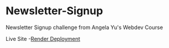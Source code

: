 # Newsletter-Signup
Newsletter Signup challenge from Angela Yu's Webdev Course



Live Site -[Render Deployment](https://newsletter-signup-gs71.onrender.com)
